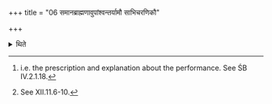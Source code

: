 +++
title = "06 समानब्राह्मणावुपांश्वन्तर्यामौ साभिचरणिकौ"

+++

<details><summary>थिते</summary>

6. The Upāṁśu and Antaryāma (-cups) have the same Brāhmaṇa[^1] and the same black magic[^2] connected with them.  

[^1]: i.e. the prescription and explanation about the performance. See ŚB IV.2.1.18.   

[^2]: See XII.11.6-10.  
</details>
